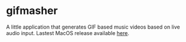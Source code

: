 gifmasher
=========

A little application that generates GIF based music videos based on live audio input. Lastest MacOS release available [here](http://bin.douglaslassance.com/gifmasher.zip).
